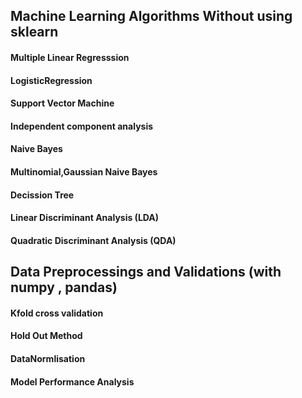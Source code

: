 ## Machine Learning Algorithms Without using sklearn 
#### Multiple Linear Regresssion
#### LogisticRegression
#### Support Vector Machine
#### Independent component analysis
#### Naive Bayes
#### Multinomial,Gaussian Naive Bayes
#### Decission Tree
#### Linear Discriminant Analysis (LDA)
#### Quadratic Discriminant Analysis (QDA)

## Data Preprocessings and Validations (with numpy , pandas)
#### Kfold cross validation
#### Hold Out Method
#### DataNormlisation
#### Model Performance Analysis
